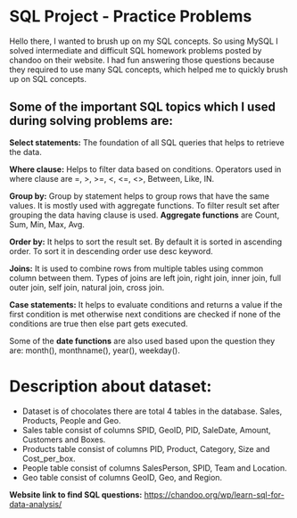 # SQL Project - Practice Problems
Hello there, I wanted to brush up on my SQL concepts. So using MySQL I solved intermediate and difficult SQL homework problems posted by chandoo on their website. I had fun answering those questions because they required to use many SQL concepts, which helped me to quickly brush up on SQL concepts.

## Some of the important SQL topics which I used during solving problems are: 
**Select statements:** The foundation of all SQL queries that helps to retrieve the data.

**Where clause:** Helps to filter data based on conditions. Operators used in where clause are =, >, >=, <, <=, <>, Between, Like, IN.

**Group by:** Group by statement helps to group rows that have the same values. It is mostly used with aggregate functions. To filter result set after grouping the data having clause is used.
**Aggregate functions** are Count, Sum, Min, Max, Avg.

**Order by:** It helps to sort the result set. By default it is sorted in ascending order. To sort it in descending order use desc keyword.

**Joins:** It is used to combine rows from multiple tables using common column between them. Types of joins are left join, right join, inner join, full outer join, self join, natural join, cross join.

**Case statements:** It helps to evaluate conditions and returns a value if the first condition is met otherwise next conditions are checked if none of the conditions are true then else part gets executed. 
 
Some of the **date functions** are also used based upon the question they are: month(), monthname(), year(), weekday().

# Description about dataset:
* Dataset is of chocolates there are total 4 tables in the database. Sales, Products, People and Geo.
* Sales table consist of columns SPID, GeoID, PID, SaleDate, Amount, Customers and Boxes.
* Products table consist of columns PID, Product, Category, Size and Cost_per_box.
* People table consist of columns SalesPerson, SPID, Team and Location.
* Geo table consist of columns GeoID, Geo, and Region.

**Website link to find SQL questions:** https://chandoo.org/wp/learn-sql-for-data-analysis/
